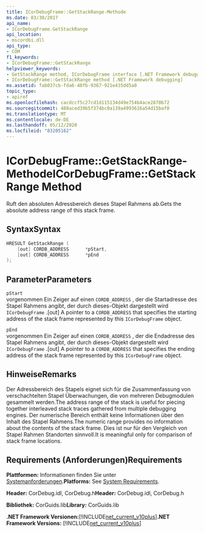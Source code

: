 ```yaml
---
title: ICorDebugFrame::GetStackRange-Methode
ms.date: 03/30/2017
api_name:
- ICorDebugFrame.GetStackRange
api_location:
- mscordbi.dll
api_type:
- COM
f1_keywords:
- ICorDebugFrame::GetStackRange
helpviewer_keywords:
- GetStackRange method, ICorDebugFrame interface [.NET Framework debugging]
- ICorDebugFrame::GetStackRange method [.NET Framework debugging]
ms.assetid: fab037cb-fda6-40fb-9367-921e435dd5a0
topic_type:
- apiref
ms.openlocfilehash: cacdccf5c27cd1d115134d49e754b4ace2870b72
ms.sourcegitcommit: 488aced39b5f374bc0a139a4993616a54d15baf0
ms.translationtype: MT
ms.contentlocale: de-DE
ms.lasthandoff: 05/12/2020
ms.locfileid: "83205162"
---
```

# <a name="icordebugframegetstackrange-method"></a><span data-ttu-id="161b0-102">ICorDebugFrame::GetStackRange-Methode</span><span class="sxs-lookup"><span data-stu-id="161b0-102">ICorDebugFrame::GetStackRange Method</span></span>
<span data-ttu-id="161b0-103">Ruft den absoluten Adressbereich dieses Stapel Rahmens ab.</span><span class="sxs-lookup"><span data-stu-id="161b0-103">Gets the absolute address range of this stack frame.</span></span>  
  
## <a name="syntax"></a><span data-ttu-id="161b0-104">Syntax</span><span class="sxs-lookup"><span data-stu-id="161b0-104">Syntax</span></span>  
  
```cpp  
HRESULT GetStackRange (  
    [out] CORDB_ADDRESS      *pStart,
    [out] CORDB_ADDRESS      *pEnd  
);  
```  
  
## <a name="parameters"></a><span data-ttu-id="161b0-105">Parameter</span><span class="sxs-lookup"><span data-stu-id="161b0-105">Parameters</span></span>  
 `pStart`  
 <span data-ttu-id="161b0-106">vorgenommen Ein Zeiger auf einen `CORDB_ADDRESS` , der die Startadresse des Stapel Rahmens angibt, der durch dieses-Objekt dargestellt wird `ICorDebugFrame` .</span><span class="sxs-lookup"><span data-stu-id="161b0-106">[out] A pointer to a `CORDB_ADDRESS` that specifies the starting address of the stack frame represented by this `ICorDebugFrame` object.</span></span>  
  
 `pEnd`  
 <span data-ttu-id="161b0-107">vorgenommen Ein Zeiger auf einen `CORDB_ADDRESS` , der die Endadresse des Stapel Rahmens angibt, der durch dieses-Objekt dargestellt wird `ICorDebugFrame` .</span><span class="sxs-lookup"><span data-stu-id="161b0-107">[out] A pointer to a `CORDB_ADDRESS` that specifies the ending address of the stack frame represented by this `ICorDebugFrame` object.</span></span>  
  
## <a name="remarks"></a><span data-ttu-id="161b0-108">Hinweise</span><span class="sxs-lookup"><span data-stu-id="161b0-108">Remarks</span></span>  
 <span data-ttu-id="161b0-109">Der Adressbereich des Stapels eignet sich für die Zusammenfassung von verschachtelten Stapel Überwachungen, die von mehreren Debugmodulen gesammelt werden.</span><span class="sxs-lookup"><span data-stu-id="161b0-109">The address range of the stack is useful for piecing together interleaved stack traces gathered from multiple debugging engines.</span></span> <span data-ttu-id="161b0-110">Der numerische Bereich enthält keine Informationen über den Inhalt des Stapel Rahmens.</span><span class="sxs-lookup"><span data-stu-id="161b0-110">The numeric range provides no information about the contents of the stack frame.</span></span> <span data-ttu-id="161b0-111">Dies ist nur für den Vergleich von Stapel Rahmen Standorten sinnvoll.</span><span class="sxs-lookup"><span data-stu-id="161b0-111">It is meaningful only for comparison of stack frame locations.</span></span>  
  
## <a name="requirements"></a><span data-ttu-id="161b0-112">Requirements (Anforderungen)</span><span class="sxs-lookup"><span data-stu-id="161b0-112">Requirements</span></span>  
 <span data-ttu-id="161b0-113">**Plattformen:** Informationen finden Sie unter [Systemanforderungen](../../get-started/system-requirements.md).</span><span class="sxs-lookup"><span data-stu-id="161b0-113">**Platforms:** See [System Requirements](../../get-started/system-requirements.md).</span></span>  
  
 <span data-ttu-id="161b0-114">**Header:** CorDebug.idl, CorDebug.h</span><span class="sxs-lookup"><span data-stu-id="161b0-114">**Header:** CorDebug.idl, CorDebug.h</span></span>  
  
 <span data-ttu-id="161b0-115">**Bibliothek:** CorGuids.lib</span><span class="sxs-lookup"><span data-stu-id="161b0-115">**Library:** CorGuids.lib</span></span>  
  
 <span data-ttu-id="161b0-116">**.NET Framework Versionen:**[!INCLUDE[net_current_v10plus](../../../../includes/net-current-v10plus-md.md)]</span><span class="sxs-lookup"><span data-stu-id="161b0-116">**.NET Framework Versions:** [!INCLUDE[net_current_v10plus](../../../../includes/net-current-v10plus-md.md)]</span></span>

